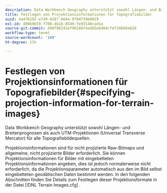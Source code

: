 ```yaml
---
description: Data Workbench Geography unterstützt sowohl Längen- und Breitenprognosen als auch UTM-Projektionen (Universal Transverse Mercator) für alle Topografiebildequellen.
title: Festlegen von Projektionsinformationen für Topografiebilder
uuid: 4a476192-e749-4187-b64e-9794f39b0019
exl-id: 400b9b59-f700-4b16-8549-fe93140cad1a
source-git-commit: d9df90242ef96188f4e4b5e6d04cfef196b0a628
workflow-type: tm+mt
source-wordcount: '109'
ht-degree: 11%

---
```


# Festlegen von Projektionsinformationen für Topografiebilder{#specifying-projection-information-for-terrain-images}

Data Workbench Geography unterstützt sowohl Längen- und Breitenprognosen als auch UTM-Projektionen (Universal Transverse Mercator) für alle Topografiebildequellen.

Projektionsinformationen sind für nicht projizierte Raw-Bitmaps und allgemeine, nicht projizierte Bilder erforderlich. Sie können Projektionsinformationen für Bilder mit eingebetteten Projektionsinformationen angeben, dies ist jedoch normalerweise nicht erforderlich, da die Projektionsparameter automatisch aus den im Bild selbst eingebetteten geodätischen Daten bestimmt werden. In den folgenden Abschnitten finden Sie Details zum Festlegen dieser Projektionsformate in der Datei [!DNL Terrain Images.cfg] .
